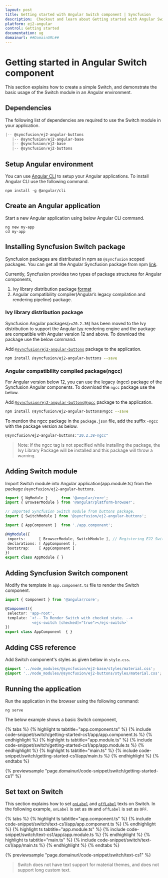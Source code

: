 ```yaml
---
layout: post
title: Getting started with Angular Switch component | Syncfusion
description:  Checkout and learn about Getting started with Angular Switch component of Syncfusion Essential JS 2 and more details.
platform: ej2-angular
control: Getting started 
documentation: ug
domainurl: ##DomainURL##
---
```


# Getting started in Angular Switch component

This section explains how to create a simple Switch, and demonstrate the basic usage of the Switch module in an Angular environment.

## Dependencies

The following list of dependencies are required to use the Switch module in your application.

 ```typescript
|-- @syncfusion/ej2-angular-buttons
    |-- @syncfusion/ej2-angular-base
    |-- @syncfusion/ej2-base
    |-- @syncfusion/ej2-buttons
```

## Setup Angular environment

You can use [Angular CLI](https://github.com/angular/angular-cli) to setup your Angular applications. To install Angular CLI use the following command.

```
npm install -g @angular/cli
```

## Create an Angular application

Start a new Angular application using below Angular CLI command.

```
ng new my-app
cd my-app
```

## Installing Syncfusion Switch package

Syncfusion packages are distributed in npm as `@syncfusion` scoped packages. You can get all the Angular Syncfusion package from npm [link]( https://www.npmjs.com/search?q=%40syncfusion%2Fej2-angular- ).

Currently, Syncfusion provides two types of package structures for Angular components,
1. Ivy library distribution package [format](https://angular.io/guide/angular-package-format#angular-package-format)
2. Angular compatibility compiler(Angular’s legacy compilation and rendering pipeline) package.

### Ivy library distribution package

Syncfusion Angular packages(`>=20.2.36`) has been moved to the Ivy distribution to support the Angular [Ivy](https://docs.angular.lat/guide/ivy) rendering engine and the package are compatible with Angular version 12 and above. To download the package use the below command.

Add [`@syncfusion/ej2-angular-buttons`](https://www.npmjs.com/package/@syncfusion/ej2-angular-buttons/v/20.2.38) package to the application.

```bash
npm install @syncfusion/ej2-angular-buttons --save
```

### Angular compatibility compiled package(ngcc)

For Angular version below 12, you can use the legacy (ngcc) package of the Syncfusion Angular components. To download the `ngcc` package use the below.

Add [`@syncfusion/ej2-angular-buttons@ngcc`](https://www.npmjs.com/package/@syncfusion/ej2-angular-buttons/v/20.2.38-ngcc) package to the application.

```bash
npm install @syncfusion/ej2-angular-buttons@ngcc --save
```

To mention the ngcc package in the `package.json` file, add the suffix `-ngcc` with the package version as below.

```bash
@syncfusion/ej2-angular-buttons:"20.2.38-ngcc"
```

>Note: If the ngcc tag is not specified while installing the package, the Ivy Library Package will be installed and this package will throw a warning.

## Adding Switch module

Import Switch module into Angular application(app.module.ts) from the package
`@syncfusion/ej2-angular-buttons`.

 ```typescript
import { NgModule }      from '@angular/core';
import { BrowserModule } from '@angular/platform-browser';

// Imported Syncfusion Switch module from buttons package.
import { SwitchModule } from '@syncfusion/ej2-angular-buttons';

import { AppComponent }  from './app.component';

@NgModule({
  imports:      [ BrowserModule, SwitchModule ], // Registering EJ2 Switch Module.
  declarations: [ AppComponent ],
  bootstrap:    [ AppComponent ]
})
export class AppModule { }
```

## Adding Syncfusion Switch component

Modify the template in `app.component.ts` file to render the Switch component.

 ```typescript
import { Component } from '@angular/core';

@Component({
  selector: 'app-root',
  template: `<!-- To Render Switch with checked state. -->
             <ejs-switch [checked]="true"></ejs-switch>`
})
export class AppComponent  { }
```

## Adding CSS reference

Add Switch component's styles as given below in `style.css`.

```css
@import '../node_modules/@syncfusion/ej2-base/styles/material.css';
@import '../node_modules/@syncfusion/ej2-buttons/styles/material.css';
```

## Running the application

Run the application in the browser using the following command:

```
ng serve
```

The below example shows a basic Switch component,

{% tabs %}
{% highlight ts tabtitle="app.component.ts" %}
{% include code-snippet/switch/getting-started-cs1/app/app.component.ts %}
{% endhighlight %}
{% highlight ts tabtitle="app.module.ts" %}
{% include code-snippet/switch/getting-started-cs1/app/app.module.ts %}
{% endhighlight %}
{% highlight ts tabtitle="main.ts" %}
{% include code-snippet/switch/getting-started-cs1/app/main.ts %}
{% endhighlight %}
{% endtabs %}
  
{% previewsample "page.domainurl/code-snippet/switch/getting-started-cs1" %}

## Set text on Switch

This section explains how to set [`onLabel`](https://ej2.syncfusion.com/angular/documentation/api/switch#onlabel)
and [`offLabel`](https://ej2.syncfusion.com/angular/documentation/api/switch#offlabel) texts on Switch. In the following example, `onLabel` is set as
`ON` and `offLabel` is set as `OFF`.

{% tabs %}
{% highlight ts tabtitle="app.component.ts" %}
{% include code-snippet/switch/text-cs1/app/app.component.ts %}
{% endhighlight %}
{% highlight ts tabtitle="app.module.ts" %}
{% include code-snippet/switch/text-cs1/app/app.module.ts %}
{% endhighlight %}
{% highlight ts tabtitle="main.ts" %}
{% include code-snippet/switch/text-cs1/app/main.ts %}
{% endhighlight %}
{% endtabs %}
  
{% previewsample "page.domainurl/code-snippet/switch/text-cs1" %}

> Switch does not have text support for material themes, and does not support long custom text.

